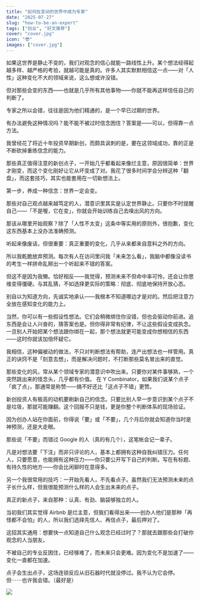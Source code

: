 ```yaml
---
title: "如何在变动的世界中成为专家"
date: "2025-07-27"
slug: "how-to-be-an-expert"
tags: ["创业", "好文推荐"]
cover: "cover.jpg"
icon: "😎"
images: ["cover.jpg"]
---
```

如果这世界是静止不变的，我们对观念的信心就能一路线性上升。某个想法经得起越多样、越严格的考验，就越可能是真的。许多人其实默默相信这一点——对「人性」这种变化不大的领域来说，这么想或许没错。



但对那些会变的东西——也就是几乎所有其他事物——你就不能再这样信任自己的判断了。



专家之所以会错，往往是因为他们精通的，是一个早已过期的世界。



有办法避免这种情况吗？能不能不被过时信念困住？答案是——可以，但得靠一点方法。



我曾经花了将近十年投资早期新创，而颇具讽刺的是，要在这领域成功，靠的正是不断砍掉重练信念的能力。



那些真正值得注意的新创点子，一开始几乎都看起来像烂主意，原因很简单：世界才刚变，而这个变化刚好让它从坏变成了对。我花了很多时间学会分辨这种「翻盘」，而这套技巧，其实也能套用在一切新想法上。



第一步，养成一种信念：世界一定会变。



那些对自己观点越来越笃定的人，潜意识里其实是认定世界静止。只要你不时提醒自己——「不是喔，它在变」，你就会开始训练自己去嗅出风的方向。



那该从哪里开始观察？除了「人性不太变」这条中等实用的原则外，很抱歉，变化这东西基本上没办法准确预测。



听起来像废话，但很重要：真正重要的变化，几乎从来都来自意料之外的方向。



所以我乾脆放弃预测。每次有人在访问里问我「未来怎么看」，我脑中都像没读书的考生一样拼命乱掰出一个听起来不错的答案。



但这不是因为我懒。恰好相反——我觉得，预测未来不但命中率可怜，还会让你思维变得僵硬。与其乱猜，不如选择更实际的策略：彻底、彻底地保持开放心态。



别自以为知道方向，先诚实地承认——我根本不知道哪边才是对的。然后把注意力全放在感知变化的能力上。



当然，你可以有一些假设性想法。它们会稍微绑住你没错，但也会驱动你前进。追东西是会让人兴奋的，猜答案也是。但你得非常有纪律，不让这些假设变成执念。
一旦别人开始把某个想法跟你绑在一起，那个想法就更可能变成你想相信的东西——这时你就该加倍怀疑它。



我相信，这种偏被动的做法，不只对判断想法有帮助，连产出想法也一样管用。真正的诀窍不是「刻意去想」，而是解决问题时，不打断那些莫名冒出来的直觉。



那些变化的风，常从某个领域专家的潜意识中吹出来。只要你对某件事够熟，一个突然跳出来的怪念头，几乎都有价值。
在 Y Combinator，如果我们说某个点子「疯了点」，那通常是称赞——搞不好还比「这点子不错」更赞。



新创投资人有极高的动机要刷新自己的信念。只要比别人早一步意识到某个点子不是垃圾，那就可能赚翻。这个回报不只是钱，更是你整个判断体系的现场验证。



因为创办人站在你面前，你得说「要」或「不要」，几个月后你就会知道你当时是神预测，还是大走眼。



那些说「不要」而错过 Google 的人（真的有几个），这笔帐会记一辈子。



凡是对想法要「下注」而非只评论的人，基本上都拥有这种自我纠错压力。任何人，只要愿意，也能拥有这种压力——你只要公开写下自己的判断。写在有标题、有持久性的地方——你会比闲聊时在意得多。



另一个我很常用的技巧：一开始先看人，不先看点子。虽然我们无法预测未来的点子长什么样，但我很能预测什么样的人会生出未来的点子。



真正的新点子，来自那种：认真、有劲、脑袋够独立的人。



当初我们其实觉得 Airbnb 是烂主意，但我们看得出来——创办人他们是那种「再怪都不会怕」的人，所以我们选择先信人、再信点子，最后押对了。



这招其实通用：想要快一点知道自己什么观念已经过时了？那就去跟那些会打破你观念的人当朋友。



不被自己的专业反困住，已经够难了，而未来只会更难。因为变化不是加速了——变化一直都在加速。



点子会生出点子，这场连锁反应从旧石器时代就没停过。我不认为它会停。
但⋯⋯也许我会错。（最好是）




![](https://prod-files-secure.s3.us-west-2.amazonaws.com/112d0858-5090-4d34-a606-b75eb8d65fd2/46476355-9cf3-4e99-9b7a-3531bc426380/1000202064.png?X-Amz-Algorithm=AWS4-HMAC-SHA256&X-Amz-Content-Sha256=UNSIGNED-PAYLOAD&X-Amz-Credential=ASIAZI2LB466U3TZNQKA%2F20250918%2Fus-west-2%2Fs3%2Faws4_request&X-Amz-Date=20250918T161506Z&X-Amz-Expires=3600&X-Amz-Security-Token=IQoJb3JpZ2luX2VjEEYaCXVzLXdlc3QtMiJIMEYCIQCPVvEEh9ARC9si2RkM4HHJKo8OZxepYy3M97wT6t7QWQIhAJf5hgeiNSFVd0JxABH2ulHUrjV22BCrcH50nOtG6SN1KogECL%2F%2F%2F%2F%2F%2F%2F%2F%2F%2F%2FwEQABoMNjM3NDIzMTgzODA1Igyd88ejTNLxs1i%2FzpIq3APAVftLgkHLbrayHdMdRkKLvLCRenJINpq1AbubrmWSHnbAyQH72MHz1d4tqB%2FDomH4iFj6p1cNk0GsTqiVTAKm0XMOOZtlw1%2Feeaoh6caAitLlAws%2FEza9%2F5Fc9BKmfGOxFteeuXlsuD2aj%2Fub62UhZumAzkWdxCmY8sZ27sFJgi23Fj6Ec0V%2FL0i924xOr52AzyZEgr%2FeuHEWCuxuK0qQYDcPy3Khfawf%2B4AZOby%2BHgjBXMtUOY%2B%2BQKI40U5ubnSbuJsoWTAr%2BmneEHw2%2B7sFFn6aED7R9PelMjVwxk19qxFbN%2FNQb3xyejc9WpZbMD05KLfsJhe3DGwpkz3WuhKDDbd0DP6pYwTGti6xgAR4VOPYmUP6dFWAggAMRKFyXRWV12jSbLvbRqq1SWA7HBpcIEF7JIBqODeqWzSMZwHBjHI2wFUis9QJZyP%2FM%2BnapG5Sa7k9BvOwIIENVUaqC6HfYk3abPfvP4WTAZzG713tOc8jUEP3h38uvzGWffoojnCZQz4AIG41hrR7TcnjZ4a%2ByXqYKSL2szC1L4SpoKRiqVuHzZuWZ5nVMF9ehH8WC2pmcilv86FQXFar0uIDuVJEgm9TqnWbxp%2BU1tokrtMn%2B3BeSclqfaMU6kVHqTCio7DGBjqkAXYjRzRNEHvZa35jmFFr%2FNXz9z5yM%2FoPwaCjhlSaSMSW7gY2Km6Pia6kXbWYkyxnUZK3JD0F%2FTxfd%2FEhcKfayz6%2Bw7w1mq%2BZx%2BJE1%2FcwiYg8uDoGs4V7Lk6jtxz41z3iT88GtdrgkzzZfcH%2Bs8PrfnKKDMuKrvv1SBlSicQWFjZeD9O6SqERQEy6urqzypV1mynwEtZO9FBNOelcKNSJLsKDb0Cs&X-Amz-Signature=37b5d35fb32d84fa15c03f932ea9bc5e66087307ca9f6d65666aaad915e65f4c&X-Amz-SignedHeaders=host&x-amz-checksum-mode=ENABLED&x-id=GetObject)

